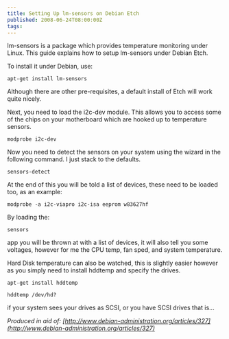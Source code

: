 ```yaml
---
title: Setting Up lm-sensors on Debian Etch
published: 2008-06-24T08:00:00Z
tags: 
---
```


lm-sensors is a package which provides temperature monitoring under Linux. This guide explains how to setup lm-sensors under Debian Etch.

To install it under Debian, use:

	apt-get install lm-sensors

Although there are other pre-requisites, a default install of Etch will work quite nicely.

Next, you need to load the i2c-dev module. This allows you to access some of the chips on your motherboard which are hooked up to temperature sensors.

	modprobe i2c-dev

Now you need to detect the sensors on your system using the wizard in the following command. I just stack to the defaults.

	sensors-detect

At the end of this you will be told a list of devices, these need to be loaded too, as an example:

	modprobe -a i2c-viapro i2c-isa eeprom w83627hf

By loading the:

	sensors

app you will be thrown at with a list of devices, it will also tell you some voltages, however for me the CPU temp, fan sped, and system temperature.

Hard Disk temperature can also be watched, this is slightly easier however as you simply need to install hddtemp and specify the drives.

	apt-get install hddtemp

	hddtemp /dev/hd?

if your system sees your drives as SCSI, or you have SCSI drives that is...

_Produced in aid of: [http://www.debian-administration.org/articles/327](http://www.debian-administration.org/articles/327)_

